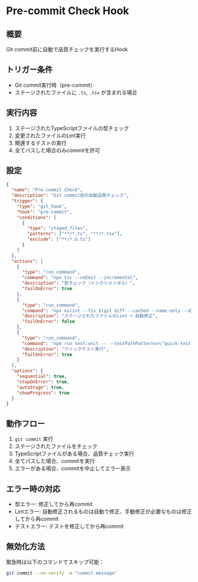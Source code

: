# Pre-commit Check Hook

## 概要
Git commit前に自動で品質チェックを実行するHook

## トリガー条件
- Git commit実行時（pre-commit）
- ステージされたファイルに `.ts`, `.tsx` が含まれる場合

## 実行内容
1. ステージされたTypeScriptファイルの型チェック
2. 変更されたファイルのLint実行
3. 関連するテストの実行
4. 全てパスした場合のみcommitを許可

## 設定

```json
{
  "name": "Pre-commit Check",
  "description": "Git commit前の自動品質チェック",
  "trigger": {
    "type": "git_hook",
    "hook": "pre-commit",
    "conditions": [
      {
        "type": "staged_files",
        "patterns": ["**/*.ts", "**/*.tsx"],
        "exclude": ["**/*.d.ts"]
      }
    ]
  },
  "actions": [
    {
      "type": "run_command",
      "command": "npx tsc --noEmit --incremental",
      "description": "型チェック（インクリメンタル）",
      "failOnError": true
    },
    {
      "type": "run_command",
      "command": "npx eslint --fix $(git diff --cached --name-only --diff-filter=ACM | grep -E '\\.(ts|tsx)$' | tr '\\n' ' ')",
      "description": "ステージされたファイルのLint + 自動修正",
      "failOnError": false
    },
    {
      "type": "run_command",
      "command": "npm run test:unit -- --testPathPatterns=\"quick-test.test.ts\"",
      "description": "クイックテスト実行",
      "failOnError": true
    }
  ],
  "options": {
    "sequential": true,
    "stopOnError": true,
    "autoStage": true,
    "showProgress": true
  }
}
```

## 動作フロー
1. `git commit` 実行
2. ステージされたファイルをチェック
3. TypeScriptファイルがある場合、品質チェック実行
4. 全てパスした場合、commitを実行
5. エラーがある場合、commitを中止してエラー表示

## エラー時の対応
- 型エラー: 修正してから再commit
- Lintエラー: 自動修正されるものは自動で修正、手動修正が必要なものは修正してから再commit
- テストエラー: テストを修正してから再commit

## 無効化方法
緊急時は以下のコマンドでスキップ可能：
```bash
git commit --no-verify -m "commit message"
```